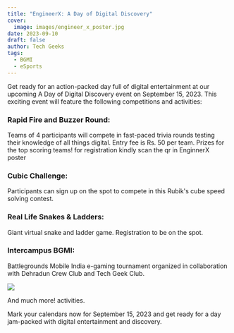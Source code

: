 ```yaml
---
title: "EngineerX: A Day of Digital Discovery"
cover:
  image: images/engineer_x_poster.jpg
date: 2023-09-10
draft: false
author: Tech Geeks
tags:
  - BGMI
  - eSports
---
```


Get ready for an action-packed day full of digital entertainment at our upcoming A Day of Digital Discovery event on September 15, 2023. This exciting event will feature the following competitions and activities:

### Rapid Fire and Buzzer Round:

Teams of 4 participants will compete in fast-paced trivia rounds testing their knowledge of all things digital. Entry fee is Rs. 50 per team. Prizes for the top scoring teams! for registration kindly scan the qr in EnginnerX poster

### Cubic Challenge:

Participants can sign up on the spot to compete in this Rubik's cube speed solving contest.

### Real Life Snakes & Ladders:

Giant virtual snake and ladder game. Registration to be on the spot.

### Intercampus BGMI:

Battlegrounds Mobile India e-gaming tournament organized in collaboration with Dehradun Crew Club and Tech Geek Club.

![](/techgeeks/images/bgmi_2_poster.jpg)

And much more! activities.

Mark your calendars now for September 15, 2023 and get ready for a day jam-packed with digital entertainment and discovery.
